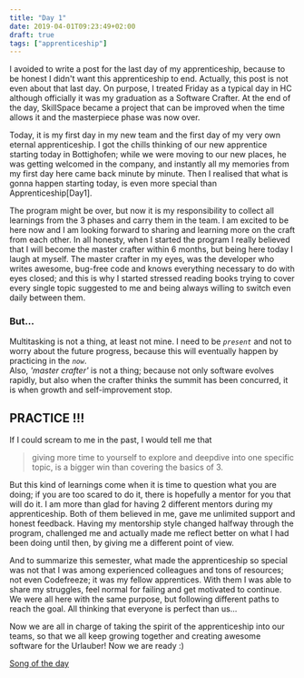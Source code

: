 ```yaml
---
title: "Day 1"
date: 2019-04-01T09:23:49+02:00
draft: true
tags: ["apprenticeship"]
---
```


I avoided to write a post for the last day of my apprenticeship, because to be honest I didn't want this apprenticeship to end. Actually, this post is not even about that last day. On purpose, I treated Friday as a typical day in HC although officially it was my graduation as a Software Crafter. At the end of the day, SkillSpace became a project that can be improved when the time allows it and the masterpiece phase was now over.

Today, it is my first day in my new team and the first day of my very own eternal apprenticeship. I got the chills thinking of our new apprentice starting today in Bottighofen; while we were moving to our new places, he was getting welcomed in the company, and instantly all my memories from my first day here came back minute by minute. Then I realised that what is gonna happen starting today, is even more special than Apprenticeship[Day1].

The program might be over, but now it is my responsibility to collect all learnings from the 3 phases and carry them in the team. I am excited to be here now and I am looking forward to sharing and learning more on the craft from each other.
In all honesty, when I started the program I really believed that I will become the master crafter within 6 months, but being here today I laugh at myself. The master crafter in my eyes, was the developer who writes awesome, bug-free code and knows everything necessary to do with eyes closed; and this is why I started stressed reading books trying to cover every single topic suggested to me and being always willing to switch even daily between them.

### But...

Multitasking is not a thing, at least not mine. I need to be _`present`_ and not to worry about the future progress, because this will eventually happen by practicing in the _`now`_.  
Also, _'master crafter'_ is not a thing; because not only software evolves rapidly, but also when the crafter thinks the summit has been concurred, it is when growth and self-improvement stop.
## PRACTICE !!!
If I could scream to me in the past, I would tell me that  

> giving more time to yourself to explore and deepdive into one specific topic, is a bigger win than covering the basics of 3.

But this kind of learnings come when it is time to question what you are doing; if you are too scared to do it, there is hopefully a mentor for you that will do it. I am more than glad for having 2 different mentors during my apprenticeship. Both of them believed in me, gave me unlimited support and honest feedback. Having my mentorship style changed halfway through the program, challenged me and actually made me reflect better on what I had been doing until then, by giving me a different point of view.  

And to summarize this semester, what made the apprenticeship so special was not that I was among experienced colleagues and tons of resources; not even Codefreeze; it was my fellow apprentices. With them I was able to share my struggles, feel normal for failing and get motivated to continue. We were all here with the same purpose, but following different paths to reach the goal. All thinking that everyone is perfect than us...

Now we are all in charge of taking the spirit of the apprenticeship into our teams, so that we all keep growing together and creating awesome software for the Urlauber! Now we are ready :)

[Song of the day](https://www.youtube.com/watch?v=H3evCDEXp4I)
